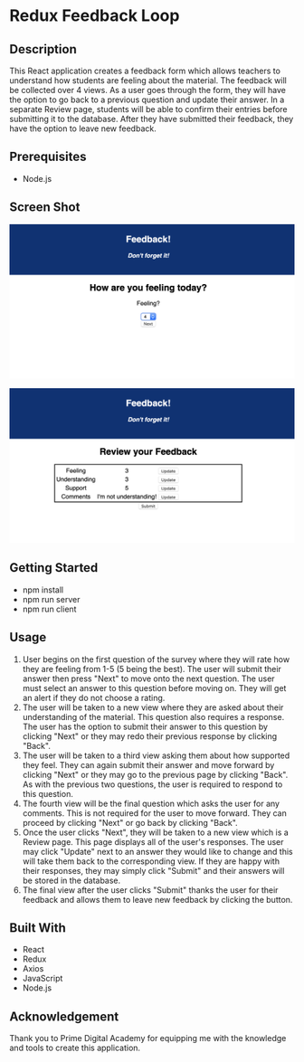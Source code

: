 # Redux Feedback Loop

## Description

This React application creates a feedback form which allows teachers to understand how students are feeling about the material. The feedback will be collected over 4 views. As a user goes through the form, they will have the option to go back to a previous question and update their answer. In a separate Review page, students will be able to confirm their entries before submitting it to the database. After they have submitted their feedback, they have the option to leave new feedback.

## Prerequisites
- Node.js

## Screen Shot
![Feeling](./images/Feeling.png)

![Review](./images/Review.png)

## Getting Started
- npm install
- npm run server
- npm run client

## Usage
1. User begins on the first question of the survey where they will rate how they are feeling from 1-5 (5 being the best). The user will submit their answer then press "Next" to move onto the next question. The user must select an answer to this question before moving on. They will get an alert if they do not choose a rating.
2. The user will be taken to a new view where they are asked about their understanding of the material. This question also requires a response. The user has the option to submit their answer to this question by clicking "Next" or they may redo their previous response by clicking "Back".
3. The user will be taken to a third view asking them about how supported they feel. They can again submit their answer and move forward by clicking "Next" or they may go to the previous page by clicking "Back". As with the previous two questions, the user is required to respond to this question.
4. The fourth view will be the final question which asks the user for any comments. This is not required for the user to move forward. They can proceed by clicking "Next" or go back by clicking "Back".
5. Once the user clicks "Next", they will be taken to a new view which is a Review page. This page displays all of the user's responses. The user may click "Update" next to an answer they would like to change and this will take them back to the corresponding view. If they are happy with their responses, they may simply click "Submit" and their answers will be stored in the database.
6. The final view after the user clicks "Submit" thanks the user for their feedback and allows them to leave new feedback by clicking the button.

## Built With
- React
- Redux
- Axios
- JavaScript
- Node.js

## Acknowledgement
Thank you to Prime Digital Academy for equipping me with the knowledge and tools to create this application.
